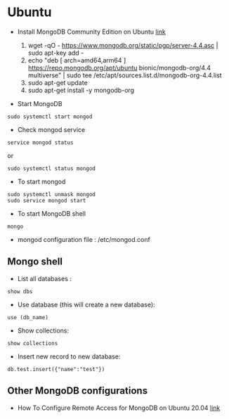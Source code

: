 # Ubuntu

- Install MongoDB Community Edition on Ubuntu [link](https://docs.mongodb.com/manual/tutorial/install-mongodb-on-ubuntu/)
  1. wget -qO - https://www.mongodb.org/static/pgp/server-4.4.asc | sudo apt-key add -
  2. echo "deb [ arch=amd64,arm64 ] https://repo.mongodb.org/apt/ubuntu bionic/mongodb-org/4.4 multiverse" | sudo tee /etc/apt/sources.list.d/mongodb-org-4.4.list
  3. sudo apt-get update
  4. sudo apt-get install -y mongodb-org

- Start MongoDB
~~~~
sudo systemctl start mongod
~~~~

- Check mongod service
~~~~
service mongod status
~~~~
or
~~~~
sudo systemctl status mongod
~~~~


- To start mongod
~~~~
sudo systemctl unmask mongod
sudo service mongod start
~~~~

- To start MongoDB shell
~~~~
mongo
~~~~

- mongod configuration file : /etc/mongod.conf

## Mongo shell 
- List all databases : 
~~~~
show dbs
~~~~

- Use database (this will create a new database): 
~~~~
use (db_name)
~~~~

- Show collections: 
~~~~
show collections
~~~~

- Insert new record to new database: 
~~~~
db.test.insert({"name":"test"})
~~~~

## Other MongoDB configurations
- How To Configure Remote Access for MongoDB on Ubuntu 20.04
  [link](https://www.digitalocean.com/community/tutorials/how-to-configure-remote-access-for-mongodb-on-ubuntu-20-04)